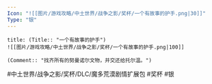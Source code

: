 ```yaml
---
Icon: "![[图片/游戏攻略/中土世界/战争之影/奖杯/一个有故事的护手.png|30]]"
Type: "银"
---
```

```ad-common-silver-trophy
title: (Title:: "一个有故事的护手")
![[图片/游戏攻略/中土世界/战争之影/奖杯/一个有故事的护手.png|100]]

(Comment:: "找齐所有的努曼诺尔文物，并交还给托尔温。")
```

#中土世界/战争之影/奖杯/DLC/魔多荒漠剧情扩展包 #奖杯 #银
